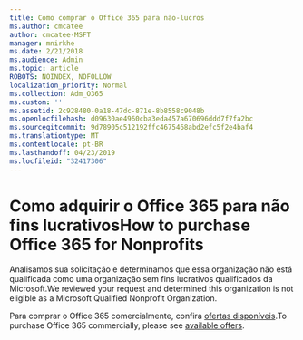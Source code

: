 ```yaml
---
title: Como comprar o Office 365 para não-lucros
ms.author: cmcatee
author: cmcatee-MSFT
manager: mnirkhe
ms.date: 2/21/2018
ms.audience: Admin
ms.topic: article
ROBOTS: NOINDEX, NOFOLLOW
localization_priority: Normal
ms.collection: Adm_O365
ms.custom: ''
ms.assetid: 2c928480-0a18-47dc-871e-8b8558c9048b
ms.openlocfilehash: d09630ae4960cba3eda457a670696ddd7f7fa2bc
ms.sourcegitcommit: 9d78905c512192ffc4675468abd2efc5f2e4baf4
ms.translationtype: MT
ms.contentlocale: pt-BR
ms.lasthandoff: 04/23/2019
ms.locfileid: "32417306"
---
```

# <a name="how-to-purchase-office-365-for-nonprofits"></a><span data-ttu-id="b3040-102">Como adquirir o Office 365 para não fins lucrativos</span><span class="sxs-lookup"><span data-stu-id="b3040-102">How to purchase Office 365 for Nonprofits</span></span>

<span data-ttu-id="b3040-103">Analisamos sua solicitação e determinamos que essa organização não está qualificada como uma organização sem fins lucrativos qualificados da Microsoft.</span><span class="sxs-lookup"><span data-stu-id="b3040-103">We reviewed your request and determined this organization is not eligible as a Microsoft Qualified Nonprofit Organization.</span></span>
  
<span data-ttu-id="b3040-104">Para comprar o Office 365 comercialmente, confira [ofertas disponíveis](https://portal.office.com/AdminPortal/Home).</span><span class="sxs-lookup"><span data-stu-id="b3040-104">To purchase Office 365 commercially, please see [available offers](https://portal.office.com/AdminPortal/Home).</span></span>
  

